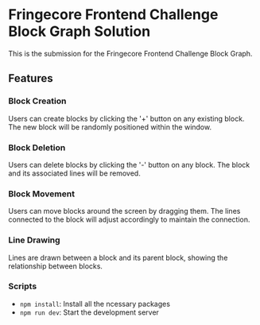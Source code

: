 # Fringecore Frontend Challenge Block Graph Solution

This is the submission for the Fringecore Frontend Challenge Block Graph.

## Features

### Block Creation

Users can create blocks by clicking the '+' button on any existing block. The new block will be randomly positioned within the window.

### Block Deletion

Users can delete blocks by clicking the '-' button on any block. The block and its associated lines will be removed.

### Block Movement

Users can move blocks around the screen by dragging them. The lines connected to the block will adjust accordingly to maintain the connection.

### Line Drawing

Lines are drawn between a block and its parent block, showing the relationship between blocks.

### Scripts

- `npm install`: Install all the ncessary packages
- `npm run dev`: Start the development server
